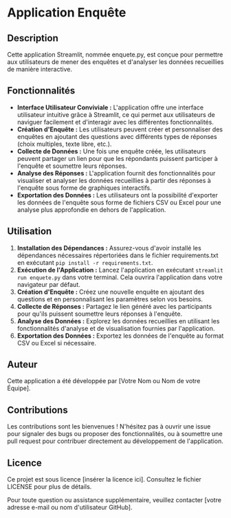 # Application Enquête

## Description
Cette application Streamlit, nommée enquete.py, est conçue pour permettre aux utilisateurs de mener des enquêtes et d'analyser les données recueillies de manière interactive.

## Fonctionnalités
- **Interface Utilisateur Conviviale :** L'application offre une interface utilisateur intuitive grâce à Streamlit, ce qui permet aux utilisateurs de naviguer facilement et d'interagir avec les différentes fonctionnalités.
- **Création d'Enquête :** Les utilisateurs peuvent créer et personnaliser des enquêtes en ajoutant des questions avec différents types de réponses (choix multiples, texte libre, etc.).
- **Collecte de Données :** Une fois une enquête créée, les utilisateurs peuvent partager un lien pour que les répondants puissent participer à l'enquête et soumettre leurs réponses.
- **Analyse des Réponses :** L'application fournit des fonctionnalités pour visualiser et analyser les données recueillies à partir des réponses à l'enquête sous forme de graphiques interactifs.
- **Exportation des Données :** Les utilisateurs ont la possibilité d'exporter les données de l'enquête sous forme de fichiers CSV ou Excel pour une analyse plus approfondie en dehors de l'application.

## Utilisation
1. **Installation des Dépendances :** Assurez-vous d'avoir installé les dépendances nécessaires répertoriées dans le fichier requirements.txt en exécutant `pip install -r requirements.txt`.
2. **Exécution de l'Application :** Lancez l'application en exécutant `streamlit run enquete.py` dans votre terminal. Cela ouvrira l'application dans votre navigateur par défaut.
3. **Création d'Enquête :** Créez une nouvelle enquête en ajoutant des questions et en personnalisant les paramètres selon vos besoins.
4. **Collecte de Réponses :** Partagez le lien généré avec les participants pour qu'ils puissent soumettre leurs réponses à l'enquête.
5. **Analyse des Données :** Explorez les données recueillies en utilisant les fonctionnalités d'analyse et de visualisation fournies par l'application.
6. **Exportation des Données :** Exportez les données de l'enquête au format CSV ou Excel si nécessaire.

## Auteur
Cette application a été développée par [Votre Nom ou Nom de votre Équipe].

## Contributions
Les contributions sont les bienvenues ! N'hésitez pas à ouvrir une issue pour signaler des bugs ou proposer des fonctionnalités, ou à soumettre une pull request pour contribuer directement au développement de l'application.

## Licence
Ce projet est sous licence [insérer la licence ici]. Consultez le fichier LICENSE pour plus de détails.

Pour toute question ou assistance supplémentaire, veuillez contacter [votre adresse e-mail ou nom d'utilisateur GitHub].
